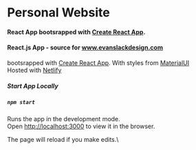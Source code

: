 # Personal Website
#### React App bootsrapped with [Create React App](https://github.com/facebook/create-react-app).

#### React.js App - source for www.evanslackdesign.com

bootsrapped with [Create React App](https://github.com/facebook/create-react-app).
With styles from [MaterialUI](https://material-ui.com/)  
Hosted with [Netlify](https://www.netlify.com/)

##### Start App Locally


##### `npm start`

Runs the app in the development mode.\
Open [http://localhost:3000](http://localhost:3000) to view it in the browser.

The page will reload if you make edits.\

